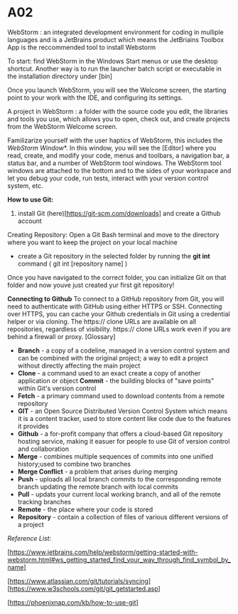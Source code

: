 # A02
 WebStorm : an integrated development environment for coding in mulliple languages and is a JetBrains product which means the JetBriains Toolbox App is the reccommended tool to install Webstorm

To start: find WebStorm in the Windows Start menus or use the desktop shortcut. Another way is to run the launcher batch script or executable in the installation directory under [bin]

Once you launch WebStorm, you will see the Welcome screen, the starting point to your work with the IDE, and configuring its settings. 

 A project in WebStorm : a folder with the source code you edit, the libraries and tools you use, which allows you to open, check out, and create projects from the WebStorm Welcome screen.

 Familizarize yourself with the user haptics of WebStorm, this includes the *WebStorm Window**.
In this window, you will see the [Editor] where you read, create, and modify your code, menus and toolbars, a navigation bar, a status bar, and a number of WebStorm tool windows.
The WebStorm tool windows are attached to the bottom and to the sides of your workspace and let you debug your code, run tests, interact with your version control system, etc.

**How to use Git:** 
1. install Git  (here)[https://git-scm.com/downloads] and create a Github account

Creating Repository: Open a Git Bash terminal and move to the directory where you want to keep the project on your local machine
- create a Git repository in the selected folder by running the **git int** command ( git int [repository name] )

Once you have navigated to the correct folder, you can initialize Git on that folder and now youve just created yur first git repository!

**Connecting to Github** 
To connect to a GitHub repository from Git, you will need to authenticate with GitHub using either HTTPS or SSH.
Connecting over HTTPS, you can cache your Github credentials in Git using a credential helper or via cloning.
The https:// clone URLs are available on all repositories, regardless of visibility. https:// clone URLs work even if you are behind a firewall or proxy.
[Glossary]

- **Branch** - a copy of a codeline, managed in a version control system and can be combined with the original project; a way to edit a project without directly affecting the main project 
- **Clone** - a command used to an exact create a copy of another application or object 
**Commit** -  the building blocks of "save points" within Git's version control 
- **Fetch** - a primary command used to download contents from a remote repository
- **GIT** - an Open Source Distributed Version Control System which means it is a content tracker, used to store content like code due to the features it provides 
- **Github** - a for-profit company that offers a cloud-based Git repository hosting service, making it easuer for people to use Git of version control and collaboration 
- **Merge** - combines multiple sequences of commits into one unified history;used to combine two branches
- **Merge Conflict** - a problem that arises during merging
- **Push** - uploads all local branch commits to the corresponding remote branch updating the remote branch with local commits 
- **Pull** - updats your current local working branch, and all of the remote tracking branches
- **Remote** - the place where your code is stored 
- **Repository** - contain a collection of files of various different versions of a project

*Reference List*:

[https://www.jetbrains.com/help/webstorm/getting-started-with-webstorm.html#ws_getting_started_find_your_way_through_find_symbol_by_name]

[https://www.atlassian.com/git/tutorials/syncing]
[https://www.w3schools.com/git/git_getstarted.asp]

[https://phoenixnap.com/kb/how-to-use-git]
